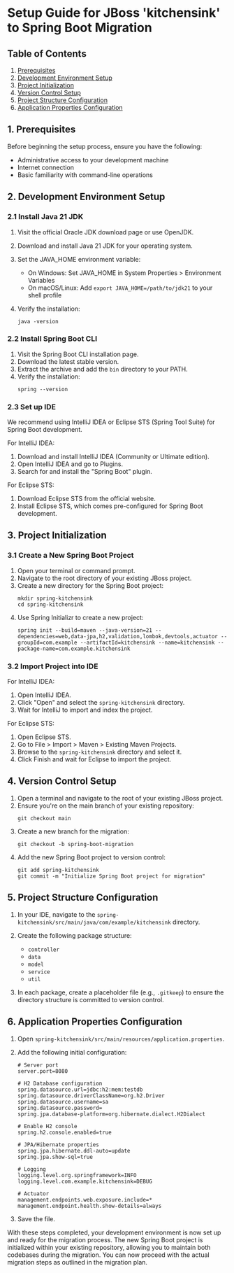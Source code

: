 
# Setup Guide for JBoss 'kitchensink' to Spring Boot Migration

## Table of Contents
1. [Prerequisites](#prerequisites)
2. [Development Environment Setup](#development-environment-setup)
3. [Project Initialization](#project-initialization)
4. [Version Control Setup](#version-control-setup)
5. [Project Structure Configuration](#project-structure-configuration)
6. [Application Properties Configuration](#application-properties-configuration)

## 1. Prerequisites <a name="prerequisites"></a>

Before beginning the setup process, ensure you have the following:
- Administrative access to your development machine
- Internet connection
- Basic familiarity with command-line operations

## 2. Development Environment Setup <a name="development-environment-setup"></a>

### 2.1 Install Java 21 JDK

1. Visit the official Oracle JDK download page or use OpenJDK.
2. Download and install Java 21 JDK for your operating system.
3. Set the JAVA_HOME environment variable:
   - On Windows: Set JAVA_HOME in System Properties > Environment Variables
   - On macOS/Linux: Add `export JAVA_HOME=/path/to/jdk21` to your shell profile

4. Verify the installation:
   ```
   java -version
   ```

### 2.2 Install Spring Boot CLI

1. Visit the Spring Boot CLI installation page.
2. Download the latest stable version.
3. Extract the archive and add the `bin` directory to your PATH.
4. Verify the installation:
   ```
   spring --version
   ```

### 2.3 Set up IDE

We recommend using IntelliJ IDEA or Eclipse STS (Spring Tool Suite) for Spring Boot development.

For IntelliJ IDEA:
1. Download and install IntelliJ IDEA (Community or Ultimate edition).
2. Open IntelliJ IDEA and go to Plugins.
3. Search for and install the "Spring Boot" plugin.

For Eclipse STS:
1. Download Eclipse STS from the official website.
2. Install Eclipse STS, which comes pre-configured for Spring Boot development.

## 3. Project Initialization <a name="project-initialization"></a>

### 3.1 Create a New Spring Boot Project

1. Open your terminal or command prompt.
2. Navigate to the root directory of your existing JBoss project.
3. Create a new directory for the Spring Boot project:
   ```
   mkdir spring-kitchensink
   cd spring-kitchensink
   ```
4. Use Spring Initializr to create a new project:
   ```
   spring init --build=maven --java-version=21 --dependencies=web,data-jpa,h2,validation,lombok,devtools,actuator --groupId=com.example --artifactId=kitchensink --name=kitchensink --package-name=com.example.kitchensink
   ```

### 3.2 Import Project into IDE

For IntelliJ IDEA:
1. Open IntelliJ IDEA.
2. Click "Open" and select the `spring-kitchensink` directory.
3. Wait for IntelliJ to import and index the project.

For Eclipse STS:
1. Open Eclipse STS.
2. Go to File > Import > Maven > Existing Maven Projects.
3. Browse to the `spring-kitchensink` directory and select it.
4. Click Finish and wait for Eclipse to import the project.

## 4. Version Control Setup <a name="version-control-setup"></a>

1. Open a terminal and navigate to the root of your existing JBoss project.
2. Ensure you're on the main branch of your existing repository:
   ```
   git checkout main
   ```
3. Create a new branch for the migration:
   ```
   git checkout -b spring-boot-migration
   ```
4. Add the new Spring Boot project to version control:
   ```
   git add spring-kitchensink
   git commit -m "Initialize Spring Boot project for migration"
   ```

## 5. Project Structure Configuration <a name="project-structure-configuration"></a>

1. In your IDE, navigate to the `spring-kitchensink/src/main/java/com/example/kitchensink` directory.
2. Create the following package structure:
   - `controller`
   - `data`
   - `model`
   - `service`
   - `util`

3. In each package, create a placeholder file (e.g., `.gitkeep`) to ensure the directory structure is committed to version control.

## 6. Application Properties Configuration <a name="application-properties-configuration"></a>

1. Open `spring-kitchensink/src/main/resources/application.properties`.
2. Add the following initial configuration:

   ```properties
   # Server port
   server.port=8080

   # H2 Database configuration
   spring.datasource.url=jdbc:h2:mem:testdb
   spring.datasource.driverClassName=org.h2.Driver
   spring.datasource.username=sa
   spring.datasource.password=
   spring.jpa.database-platform=org.hibernate.dialect.H2Dialect

   # Enable H2 console
   spring.h2.console.enabled=true

   # JPA/Hibernate properties
   spring.jpa.hibernate.ddl-auto=update
   spring.jpa.show-sql=true

   # Logging
   logging.level.org.springframework=INFO
   logging.level.com.example.kitchensink=DEBUG

   # Actuator
   management.endpoints.web.exposure.include=*
   management.endpoint.health.show-details=always
   ```

3. Save the file.

With these steps completed, your development environment is now set up and ready for the migration process. The new Spring Boot project is initialized within your existing repository, allowing you to maintain both codebases during the migration. You can now proceed with the actual migration steps as outlined in the migration plan.
